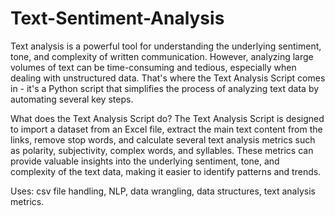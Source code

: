 # Text-Sentiment-Analysis
Text analysis is a powerful tool for understanding the underlying sentiment, tone, and complexity of written communication. However, analyzing large volumes of text can be time-consuming and tedious, especially when dealing with unstructured data. That's where the Text Analysis Script comes in - it's a Python script that simplifies the process of analyzing text data by automating several key steps.

What does the Text Analysis Script do?
The Text Analysis Script is designed to import a dataset from an Excel file, extract the main text content from the links, remove stop words, and calculate several text analysis metrics such as polarity, subjectivity, complex words, and syllables. These metrics can provide valuable insights into the underlying sentiment, tone, and complexity of the text data, making it easier to identify patterns and trends.

Uses: csv file handling, NLP, data wrangling, data structures, text analysis metrics.
